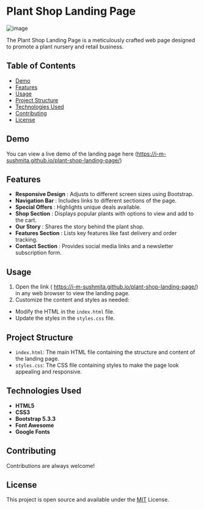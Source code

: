 
#  Plant Shop Landing Page

![image](https://github.com/I-m-Sushmita/plant-shop-landing-page/assets/144529647/ad126ecc-3960-476e-9328-b7e26ec13e6e)


The Plant Shop Landing Page is a meticulously crafted web page designed to promote a plant nursery and retail business.



## Table of Contents
- [Demo](#demo)
- [Features](#features)
- [Usage](#usage)
- [Project Structure](#project-structure)
- [Technologies Used](#technologies-used)
- [Contributing](#contributing)
- [License](#license)
## Demo
You can view a live demo of the landing page here (https://i-m-sushmita.github.io/plant-shop-landing-page/)
## Features
- **Responsive Design** : Adjusts to different screen sizes using Bootstrap.
- **Navigation Bar** : Includes links to different sections of the page.
- **Special Offers** : Highlights unique deals available.
- **Shop Section** : Displays popular plants with options to view and add to the cart.
- **Our Story** : Shares the story behind the plant shop.
- **Features Section** : Lists key features like fast delivery and order tracking.
- **Contact Section** : Provides social media links and a newsletter subscription form.

## Usage

  1. Open the link ( https://i-m-sushmita.github.io/plant-shop-landing-page/) in any web browser to view the landing page.
2. Customize the content and styles as needed:

- Modify the HTML in the `index.html` file.
- Update the styles in the `styles.css` file.



## Project Structure
- `index.html`: The main HTML file containing the structure and content of the landing page.
- `styles.css`: The CSS file containing styles to make the page look appealing and responsive.



## Technologies Used

- **HTML5**
- **CSS3**
- **Bootstrap 5.3.3**
- **Font Awesome**
- **Google Fonts**

## Contributing

Contributions are always welcome!




## License

This project is open source and available under the   [MIT](https://choosealicense.com/licenses/mit/) License.


